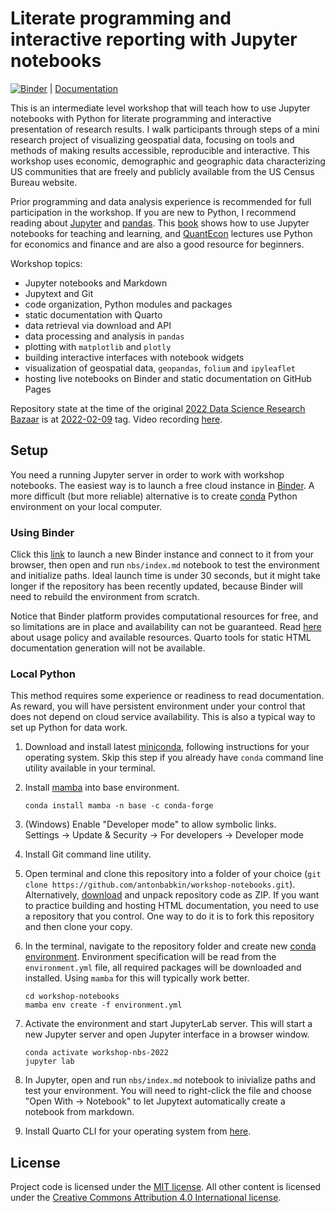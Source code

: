 # Literate programming and interactive reporting with Jupyter notebooks

[![Binder](https://mybinder.org/badge_logo.svg)](https://mybinder.org/v2/gh/antonbabkin/workshop-notebooks/HEAD?urlpath=lab) |
[Documentation](https://antonbabkin.github.io/workshop-notebooks/)

This is an intermediate level workshop that will teach how to use Jupyter notebooks with Python for literate programming and interactive presentation of research results. I walk participants through steps of a mini research project of visualizing geospatial data, focusing on tools and methods of making results accessible, reproducible and interactive. This workshop uses economic, demographic and geographic data characterizing US communities that are freely and publicly available from the US Census Bureau website.

Prior programming and data analysis experience is recommended for full participation in the workshop. If you are new to Python, I recommend reading about [Jupyter](https://jupyter.org/) and [pandas](https://pandas.pydata.org/). This [book](https://jupyter4edu.github.io/jupyter-edu-book/) shows how to use Jupyter notebooks for teaching and learning, and [QuantEcon](https://quantecon.org/lectures/) lectures use Python for economics and finance and are also a good resource for beginners.

Workshop topics: 
- Jupyter notebooks and Markdown
- Jupytext and Git
- code organization, Python modules and packages
- static documentation with Quarto
- data retrieval via download and API
- data processing and analysis in `pandas`
- plotting with `matplotlib` and `plotly`
- building interactive interfaces with notebook widgets
- visualization of geospatial data, `geopandas`, `folium` and `ipyleaflet`
- hosting live notebooks on Binder and static documentation on GitHub Pages

Repository state at the time of the original [2022 Data Science Research Bazaar](https://datascience.wisc.edu/data-science-research-bazaar/) is at [2022-02-09](https://github.com/antonbabkin/workshop-notebooks/tree/2022-02-09) tag. Video recording [here](https://www.youtube.com/watch?v=xWiLzdHSowk).

## Setup

You need a running Jupyter server in order to work with workshop notebooks. The easiest way is to launch a free cloud instance in [Binder](https://mybinder.org/). A more difficult (but more reliable) alternative is to create [conda](https://docs.conda.io/en/latest/) Python environment on your local computer.

### Using Binder

Click this [link](https://mybinder.org/v2/gh/antonbabkin/workshop-notebooks/HEAD?urlpath=lab) to launch a new Binder instance and connect to it from your browser, then open and run `nbs/index.md` notebook to test the environment and initialize paths. Ideal launch time is under 30 seconds, but it might take longer if the repository has been recently updated, because Binder will need to rebuild the environment from scratch.

Notice that Binder platform provides computational resources for free, and so limitations are in place and availability can not be guaranteed. Read [here](https://mybinder.readthedocs.io/en/latest/about/about.html#using-the-mybinder-org-service) about usage policy and available resources. Quarto tools for static HTML documentation generation will not be available.


### Local Python

This method requires some experience or readiness to read documentation. As reward, you will have persistent environment under your control that does not depend on cloud service availability. This is also a typical way to set up Python for data work.

1. Download and install latest [miniconda](https://docs.conda.io/en/latest/miniconda.html), following instructions for your operating system. Skip this step if you already have `conda` command line utility available in your terminal.

1. Install [mamba](https://mamba.readthedocs.io/en/latest/installation.html) into base environment.
    ```
    conda install mamba -n base -c conda-forge
    ```
    
1. (Windows) Enable "Developer mode" to allow symbolic links.  
Settings -> Update & Security -> For developers -> Developer mode

1. Install Git command line utility.

1. Open terminal and clone this repository into a folder of your choice (`git clone https://github.com/antonbabkin/workshop-notebooks.git`). Alternatively, [download](https://github.com/antonbabkin/workshop-notebooks/archive/refs/heads/main.zip) and unpack repository code as ZIP. If you want to practice building and hosting HTML documentation, you need to use a repository that you control. One way to do it is to fork this repository and then clone your copy.

1. In the terminal, navigate to the repository folder and create new [conda environment](https://conda.io/projects/conda/en/latest/user-guide/tasks/manage-environments.html#creating-an-environment-from-an-environment-yml-file). Environment specification will be read from the `environment.yml` file, all required packages will be downloaded and installed. Using `mamba` for this will typically work better.
    ```
    cd workshop-notebooks
    mamba env create -f environment.yml
    ```

1. Activate the environment and start JupyterLab server. This will start a new Jupyter server and open Jupyter interface in a browser window.
    ```
    conda activate workshop-nbs-2022
    jupyter lab
    ```
    
1. In Jupyter, open and run `nbs/index.md` notebook to inivialize paths and test your environment. You will need to right-click the file and choose "Open With -> Notebook" to let Jupytext automatically create a notebook from markdown.

1. Install Quarto CLI for your operating system from [here](https://quarto.org/docs/get-started/).


## License

Project code is licensed under the [MIT license](LICENSE.md). All other content is licensed under the [Creative Commons Attribution 4.0 International license](https://creativecommons.org/licenses/by/4.0/).
